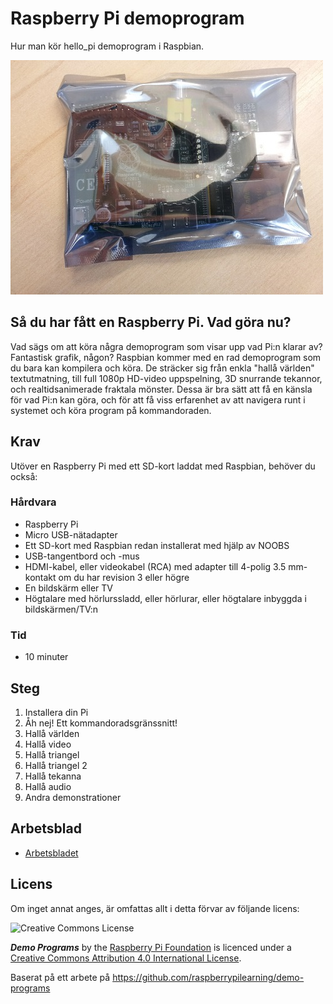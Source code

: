 # Raspberry Pi demoprogram

Hur man kör hello_pi demoprogram i Raspbian.

![image](./images/cover.jpg "Raspberry Pi")

## Så du har fått en Raspberry Pi. Vad göra nu?

Vad sägs om att köra några demoprogram som visar upp vad Pi:n klarar av? Fantastisk grafik, någon?
Raspbian kommer med en rad demoprogram som du bara kan kompilera och köra. De sträcker sig från enkla "hallå världen" textutmatning, till full 1080p HD-video uppspelning, 3D snurrande tekannor, och realtidsanimerade fraktala mönster.
Dessa är bra sätt att få en känsla för vad Pi:n kan göra, och för att få viss erfarenhet av att navigera runt i systemet och köra program på kommandoraden.

## Krav

Utöver en Raspberry Pi med ett SD-kort laddat med Raspbian, behöver du också:

### Hårdvara

- Raspberry Pi
- Micro USB-nätadapter
- Ett SD-kort med Raspbian redan installerat med hjälp av NOOBS
- USB-tangentbord och -mus
- HDMI-kabel, eller videokabel (RCA) med adapter till 4-polig 3.5 mm-kontakt om du har revision 3 eller högre
- En bildskärm eller TV
- Högtalare med hörlurssladd, eller hörlurar, eller högtalare inbyggda i bildskärmen/TV:n

### Tid

- 10 minuter

## Steg

1. Installera din Pi
1. Åh nej! Ett kommandoradsgränssnitt!
1. Hallå världen
1. Hallå video
1. Hallå triangel
1. Hallå triangel 2
1. Hallå tekanna
1. Hallå audio
1. Andra demonstrationer

## Arbetsblad
- [Arbetsbladet](worksheet.md)

## Licens

Om inget annat anges, är omfattas allt i detta förvar av följande licens:

![Creative Commons License](http://i.creativecommons.org/l/by-sa/4.0/88x31.png)

***Demo Programs*** by the [Raspberry Pi Foundation](http://raspberrypi.org) is licenced under a [Creative Commons Attribution 4.0 International License](http://creativecommons.org/licenses/by-sa/4.0/).

Baserat på ett arbete på https://github.com/raspberrypilearning/demo-programs
